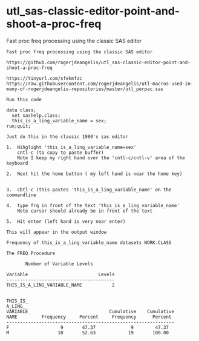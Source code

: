 # utl_sas-classic-editor-point-and-shoot-a-proc-freq
Fast proc freq processing using the classic SAS editor

    Fast proc freq processing using the classic SAS editor

    https://github.com/rogerjdeangelis/utl_sas-classic-editor-point-and-shoot-a-proc-freq

    https://tinyurl.com/sfekmfzc
    https://raw.githubusercontent.com/rogerjdeangelis/utl-macros-used-in-many-of-rogerjdeangelis-repositories/master/utl_perpac.sas

    Run this code

    data class;
      set sashelp.class;
      this_is_a_ling_variable_name = sex;
    run;quit;

    Just do this in the classic 1980's sas editor

    1.  Hihglight 'this_is_a_ling_variable_name=sex'
        cntl-c (to copy to paste buffer)
        Note I keep my right hand over the 'cntl-c/cntl-v' area of the keyboard

    2.  Next hit the home button ( my left hand is near the home key)


    3.  cbtl-c (this pastes 'this_is_a_ling_variable_name' on the commandline

    4.  type frq in front of the text 'this_is_a_ling_variable_name'
        Note cursor should already be in front of the text

    5.  Hit enter (left hand is very near enter)

    This will appear in the output window

    Frequency of this_is_a_ling_variable_name datasets WORK.CLASS

    The FREQ Procedure

           Number of Variable Levels

    Variable                          Levels
    ----------------------------------------
    THIS_IS_A_LING_VARIABLE_NAME           2


    THIS_IS_
    A_LING_
    VARIABLE_                             Cumulative    Cumulative
    NAME         Frequency     Percent     Frequency      Percent
    --------------------------------------------------------------
    F                   9       47.37             9        47.37
    M                  10       52.63            19       100.00


